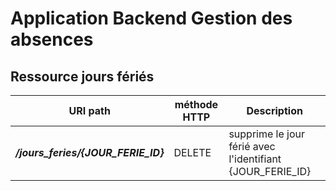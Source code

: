 Application Backend Gestion des absences
========================================


Ressource jours fériés
-----------------------


URI path                         |  méthode HTTP  |  Description     
-------------------------------- | -------------- | --------------------------------------------------------------------------
**_/jours_feries/{JOUR_FERIE_ID}_**              |  DELETE          |  supprime le jour férié avec l'identifiant {JOUR_FERIE_ID}